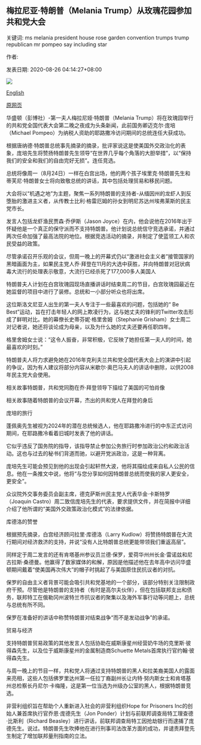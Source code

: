 ## 梅拉尼亚·特朗普（Melania Trump）从玫瑰花园参加共和党大会

关键词: ms melania president house rose garden convention trumps trump republican mr pompeo say including star

作者: 

发表日期: 2020-08-26 04:14:27+08:00

![](https://www.straitstimes.com/sites/default/files/styles/x_large/public/articles/2020/08/26/08611035.jpg?itok=Ir6_xZ7k)

[English](Melania%20Trump%20to%20star%20from%20the%20Rose%20Garden%20for%20Republican%20convention.md)

[原网页](https://www.straitstimes.com/world/united-states/melania-trump-to-star-from-the-rose-garden-for-republican-convention)

华盛顿（彭博社）-第一夫人梅拉尼娅·特朗普（Melania Trump）将在玫瑰园举行的共和党全国代表大会第二晚之夜成为头条新闻，此前国务卿迈克尔·庞培（Michael Pompeo）为纳税人资助的耶路撒冷访问期间的总统连任大获成功。

根据唐纳德·特朗普总统事先摘录的摘录，批评家说这是使美国外交政治化的表象，庞培先生将赞扬特朗普先生领导“在世界几乎每个角落的大胆举措”，以“保持我们的安全和我们的自由完好无损”。连任竞选。

总统将像周一（8月24日）一样在白宫出场，他的两个孩子埃里克·特朗普先生和蒂芙尼·特朗普女士将向致敬总统的讲话，其中包括处理贸易和移民问题。

大会将以“机遇之地”为主题，聚焦一系列特朗普的支持者-从缅因州的龙虾人到反堕胎的激进主义者，从传教士比利·格雷厄姆的孙女到明尼苏达州埃弗莱斯的民主党市长。

发言人包括龙虾渔民贾森·乔伊斯（Jason Joyce）在内，他会说他在2016年出于怀疑他是一个真正的保守派而不支持特朗普。他计划说总统信守竞选承诺，并通过两次任命加强了最高法院的地位。根据竞选活动的摘录，并制定了使蓝领工人和农民受益的政策。

尽管承诺召开乐观的会议，但周一晚上的开幕式仍以“激进社会主义者”接管国家的黑暗画面为主，如果民主党人乔·拜登在11月的大选中获胜，并向特朗普对冠状病毒大流行的处理表示敬意，大流行已经杀死了177,000多人美国人

特朗普夫人计划在白宫玫瑰园现场直播讲话时结束周二的节目，白宫玫瑰园最近在她监督的项目中进行了装修。总统和一小部分听众也将出席。

这位斯洛文尼亚人出生的第一夫人专注于一些最喜欢的问题，包括她的“ Be Best”运动，旨在打击年轻人的网上欺凌行为，这与她丈夫的锋利的Twitter攻击形成了鲜明对比。她的幕僚长史蒂芬妮·格里舍姆（Stephanie Grisham）女士周二对记者说，她还将谈论成为母亲，以及为什么她的丈夫还要再任职四年。

格里舍姆女士说：“这令人振奋，非常积极，它反映了她担任第一夫人的时间，她最喜欢的时刻。”

特朗普夫人将力求避免她在2016年克利夫兰共和党全国代表大会上的演讲中引起的争议，因为有人建议将部分内容从米歇尔·奥巴马夫人的讲话中删除，以供2008年民主党大会使用。

相关故事特朗普，共和党同胞在乔·拜登领导下描绘了美国的可怕肖像

相关故事随着特朗普的会议开幕，杰出的共和党人在拜登的身后

庞培的旅行

蓬佩奥先生被视为2024年的潜在总统候选人，他在耶路撒冷进行的中东正式访问期间，在耶路撒冷看着旧城时发表了他的讲话。

它似乎违反了国务院的指导，该指导禁止参加公务旅行时参加政治公约和政治活动。这也与过去的秘书们背道而驰，以避开党派政治，这是一种背离。

庞培先生可能会预见到他的出现会引起轩然大波，他将其描绘成来自私人公民的信息。他在一条推文中说，他将“与您分享如何因特朗普总统而使我的家人更安全，更安全”。

众议院外交事务委员会副主席，德克萨斯州民主党人代表华金·卡斯特罗（Joaquin Castro）周二致信庞培先生的代表，要求提供文件，并在简报中详细介绍了他所谓的“美国外交政策政治化模式”的法律依据。

库德洛的赞誉

根据预先摘录，白宫经济顾问拉里·库德洛（Larry Kudlow）将赞扬特朗普在大流行期间对经济救济的支持，并说“没有人比特朗普总统更能带领我们重返高层”。

同样定于周二发言的还有肯塔基州参议员兰德·保罗，爱荷华州州长金·雷诺兹和尼古拉斯·桑德曼。他赢得了数家媒体的和解，原因是他描述他在去年高中访问华盛顿期间戴着“使美国再次伟大”的帽子时挑起了与美国原住民抗议者的对抗。

保罗的自由主义者背景可能会吸引共和党基地的一个部分，该部分特别关注限制政府干预。尽管他是特朗普的支持者（有时是高尔夫伙伴），但在包括联邦支出和债务，联邦特工在俄勒冈州波特兰市抗议者的聚集以及海外军事行动等问题上，总统与总统有所不同。

保罗在准备好的讲话中称赞特朗普对结束战争“而不是发动战争”的承诺。

贸易与经济

支持特朗普贸易政策的其他发言人包括协助在威斯康星州经营奶牛场的克里斯·彼得森先生，以及位于威斯康星州的金属制造商Schuette Metals首席执行官约翰·彼得森先生。

与周一晚上的节目一样，共和党人将通过支持特朗普的黑人和拉美裔美国人的露面来亮相，这些人包括佛罗里达州第一任拉丁裔副州长让内特·努内斯女士和肯塔基州总检察长丹尼尔·卡梅隆，这是第一位当选为州级办公室的黑人，根据特朗普竞选。

非营利组织旨在帮助个人重新进入社会的非营利组织Hope for Prisoners Inc的创始人兼首席执行官乔恩·庞德先生（Jon Ponder）计划与前联邦调查局特工理查德·比斯利（Richard Beasley）进行讲话，前联邦调查局特工因抢劫银行而逮捕了庞德先生。说过。特朗普先生吹捧他在进行刑事司法改革方面的成功，并谴责拜登先生制定了增加联邦量刑指南的立法。